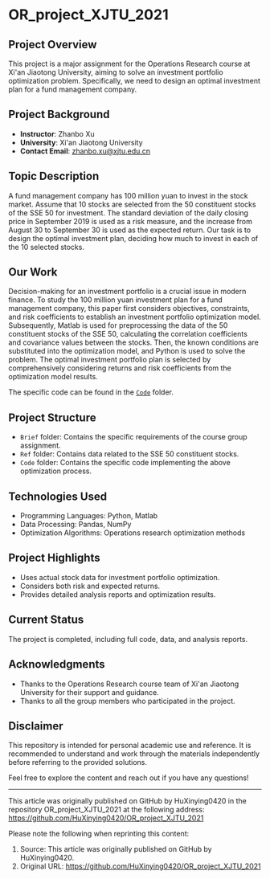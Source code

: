 # OR_project_XJTU_2021
## Project Overview

This project is a major assignment for the Operations Research course at Xi'an Jiaotong University, aiming to solve an investment portfolio optimization problem. Specifically, we need to design an optimal investment plan for a fund management company.

## Project Background

- **Instructor**: Zhanbo Xu
- **University**: Xi'an Jiaotong University
- **Contact Email**: zhanbo.xu@xjtu.edu.cn

## Topic Description

A fund management company has 100 million yuan to invest in the stock market. Assume that 10 stocks are selected from the 50 constituent stocks of the SSE 50 for investment. The standard deviation of the daily closing price in September 2019 is used as a risk measure, and the increase from August 30 to September 30 is used as the expected return. Our task is to design the optimal investment plan, deciding how much to invest in each of the 10 selected stocks.

## Our Work

Decision-making for an investment portfolio is a crucial issue in modern finance. To study the 100 million yuan investment plan for a fund management company, this paper first considers objectives, constraints, and risk coefficients to establish an investment portfolio optimization model. Subsequently, Matlab is used for preprocessing the data of the 50 constituent stocks of the SSE 50, calculating the correlation coefficients and covariance values between the stocks. Then, the known conditions are substituted into the optimization model, and Python is used to solve the problem. The optimal investment portfolio plan is selected by comprehensively considering returns and risk coefficients from the optimization model results.

The specific code can be found in the [`Code`](./Code) folder.

## Project Structure

- `Brief` folder: Contains the specific requirements of the course group assignment.
- `Ref` folder: Contains data related to the SSE 50 constituent stocks.
- `Code` folder: Contains the specific code implementing the above optimization process.

## Technologies Used

- Programming Languages: Python, Matlab
- Data Processing: Pandas, NumPy
- Optimization Algorithms: Operations research optimization methods


## Project Highlights

- Uses actual stock data for investment portfolio optimization.
- Considers both risk and expected returns.
- Provides detailed analysis reports and optimization results.

## Current Status

The project is completed, including full code, data, and analysis reports.

## Acknowledgments

- Thanks to the Operations Research course team of Xi'an Jiaotong University for their support and guidance.
- Thanks to all the group members who participated in the project.

## Disclaimer

This repository is intended for personal academic use and reference. It is recommended to understand and work through the materials independently before referring to the provided solutions. 

Feel free to explore the content and reach out if you have any questions!

<!--
* **授课教师：** 徐占伯，西安交通大学（zhanbo.xu@xjtu.edu.cn）
课程小组大作业，具体要求见brief
## 投资组合问题
某基金管理公司现有10000万元用于投资股市。假设在上证50的50支成分股中选择10种股票进行投资，以2019年9月间每种股票的日收盘价标准差作为风险度量，以8月30日至9月30日的涨幅作为预期收益。请为该基金公司设计最优投资方案（选出的10种股票的分别投资多少万元。

本文首发于 GitHub HuXinying0420的仓库，原地址：(https://github.com/HuXinying0420/OR_project_XJTU_2021)
 
转载请注明：
 
1. 出处：本文首发于 GitHub HuXinying0420 的仓库
2. 原文地址：(https://github.com/HuXinying0420/OR_project_XJTU_2021)
 -->
 
 ---
 
This article was originally published on GitHub by HuXinying0420 in the repository OR_project_XJTU_2021 at the following address: https://github.com/HuXinying0420/OR_project_XJTU_2021

Please note the following when reprinting this content:

1. Source: This article was originally published on GitHub by HuXinying0420.
2. Original URL: https://github.com/HuXinying0420/OR_project_XJTU_2021
